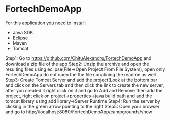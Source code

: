 # FortechDemoApp

For this application you need to install:
  - Java SDK
  - Eclipse
  - Maven
  - Tomcat
  
Step1: Go to https://github.com/ChituAlexandru/FortechDemoApp and download a zip file of the app
Step2: Unzip the archive and open the resulting files using eclipse(File->Open Project From File System), open only FortechDemoApp do not open the the file conatining the readme as well
Step3: Create Tomcat Server and add the project(Look at the bottom bar and click on the Servers tab and then click the link to create the new server, after you created it right click on it and go to Add and Remove then add the project, right click on project->properties->java build path and add the tomcat library using add library->Server Runtime
Step4: Run the server by clicking in the green arrow pointing to the right
Step5: Open your browser and go to http://localhost:8080/FortechDemoApp/campgrounds/show
